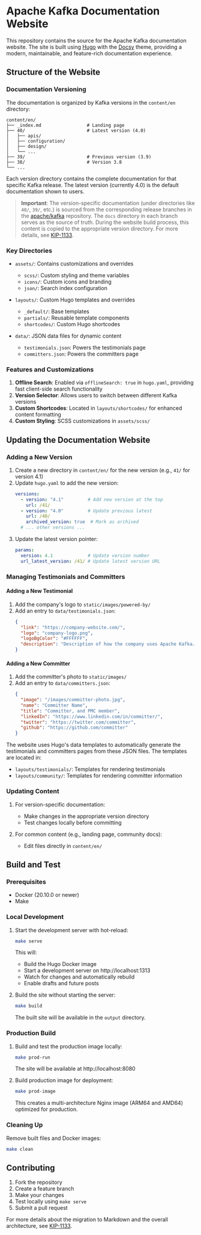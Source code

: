 # Apache Kafka Documentation Website

This repository contains the source for the Apache Kafka documentation website. The site is built using [Hugo](https://gohugo.io/) with the [Docsy](https://www.docsy.dev/) theme, providing a modern, maintainable, and feature-rich documentation experience.

## Structure of the Website

### Documentation Versioning

The documentation is organized by Kafka versions in the `content/en` directory:

```
content/en/
├── _index.md                 # Landing page
├── 40/                       # Latest version (4.0)
│   ├── apis/
│   ├── configuration/
│   ├── design/
│   └── ...
├── 39/                       # Previous version (3.9)
├── 38/                       # Version 3.8
└── ...
```

Each version directory contains the complete documentation for that specific Kafka release. The latest version (currently 4.0) is the default documentation shown to users.

> **Important**: The version-specific documentation (under directories like `40/`, `39/`, etc.) is sourced from the corresponding release branches in the [apache/kafka](https://github.com/apache/kafka) repository. The `docs` directory in each branch serves as the source of truth. During the website build process, this content is copied to the appropriate version directory. For more details, see [KIP-1133](https://cwiki.apache.org/confluence/display/KAFKA/KIP-1133%3A+AK+Documentation+and+Website+in+Markdown).

### Key Directories

- `assets/`: Contains customizations and overrides
  - `scss/`: Custom styling and theme variables
  - `icons/`: Custom icons and branding
  - `json/`: Search index configuration

- `layouts/`: Custom Hugo templates and overrides
  - `_default/`: Base templates
  - `partials/`: Reusable template components
  - `shortcodes/`: Custom Hugo shortcodes

- `data/`: JSON data files for dynamic content
  - `testimonials.json`: Powers the testimonials page
  - `committers.json`: Powers the committers page

### Features and Customizations

1. **Offline Search**: Enabled via `offlineSearch: true` in `hugo.yaml`, providing fast client-side search functionality
2. **Version Selector**: Allows users to switch between different Kafka versions
3. **Custom Shortcodes**: Located in `layouts/shortcodes/` for enhanced content formatting
4. **Custom Styling**: SCSS customizations in `assets/scss/`

## Updating the Documentation Website

### Adding a New Version

1. Create a new directory in `content/en/` for the new version (e.g., `41/` for version 4.1)
2. Update `hugo.yaml` to add the new version:
   ```yaml
   versions:
     - version: "4.1"         # Add new version at the top
       url: /41/
     - version: "4.0"         # Update previous latest
       url: /40/
       archived_version: true  # Mark as archived
     # ... other versions ...
   ```
3. Update the latest version pointer:
   ```yaml
   params:
     version: 4.1             # Update version number
     url_latest_version: /41/ # Update latest version URL
   ```

### Managing Testimonials and Committers

#### Adding a New Testimonial

1. Add the company's logo to `static/images/powered-by/`
2. Add an entry to `data/testimonials.json`:
   ```json
   {
     "link": "https://company-website.com/",
     "logo": "company-logo.png",
     "logoBgColor": "#FFFFFF",
     "description": "Description of how the company uses Apache Kafka."
   }
   ```

#### Adding a New Committer

1. Add the committer's photo to `static/images/`
2. Add an entry to `data/committers.json`:
   ```json
   {
     "image": "/images/committer-photo.jpg",
     "name": "Committer Name",
     "title": "Committer, and PMC member",
     "linkedIn": "https://www.linkedin.com/in/committer/",
     "twitter": "https://twitter.com/committer",
     "github": "https://github.com/committer"
   }
   ```

The website uses Hugo's data templates to automatically generate the testimonials and committers pages from these JSON files. The templates are located in:
- `layouts/testimonials/`: Templates for rendering testimonials
- `layouts/community/`: Templates for rendering committer information

### Updating Content

1. For version-specific documentation:
   - Make changes in the appropriate version directory
   - Test changes locally before committing

2. For common content (e.g., landing page, community docs):
   - Edit files directly in `content/en/`

## Build and Test

### Prerequisites

- Docker (20.10.0 or newer)
- Make

### Local Development

1. Start the development server with hot-reload:
   ```bash
   make serve
   ```
   This will:
   - Build the Hugo Docker image
   - Start a development server on http://localhost:1313
   - Watch for changes and automatically rebuild
   - Enable drafts and future posts

2. Build the site without starting the server:
   ```bash
   make build
   ```
   The built site will be available in the `output` directory.

### Production Build

1. Build and test the production image locally:
   ```bash
   make prod-run
   ```
   The site will be available at http://localhost:8080

2. Build production image for deployment:
   ```bash
   make prod-image
   ```
   This creates a multi-architecture Nginx image (ARM64 and AMD64) optimized for production.

### Cleaning Up

Remove built files and Docker images:
```bash
make clean
```

## Contributing

1. Fork the repository
2. Create a feature branch
3. Make your changes
4. Test locally using `make serve`
5. Submit a pull request

For more details about the migration to Markdown and the overall architecture, see [KIP-1133](https://cwiki.apache.org/confluence/display/KAFKA/KIP-1133%3A+AK+Documentation+and+Website+in+Markdown).
